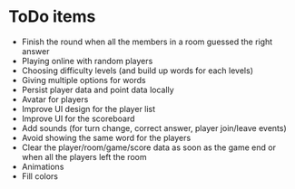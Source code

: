 # ToDo items
- Finish the round when all the members in a room guessed the right answer
- Playing online with random players
- Choosing difficulty levels (and build up words for each levels)
- Giving multiple options for words
- Persist player data and point data locally
- Avatar for players
- Improve UI design for the player list
- Improve UI for the scoreboard
- Add sounds (for turn change, correct answer, player join/leave events)
- Avoid showing the same word for the players
- Clear the player/room/game/score data as soon as the game end or when all the players left the room
- Animations
- Fill colors
